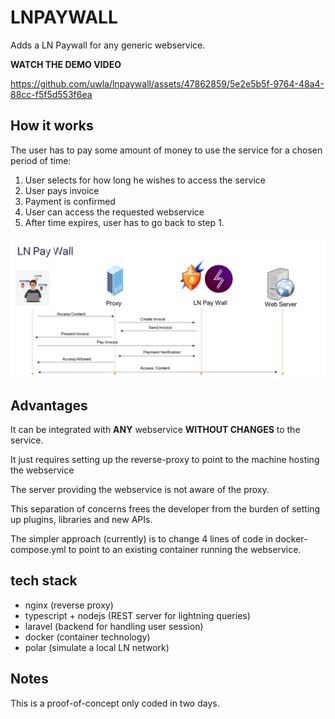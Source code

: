 # LNPAYWALL

Adds a LN Paywall for any generic webservice.

**WATCH THE DEMO VIDEO**

https://github.com/uwla/lnpaywall/assets/47862859/5e2e5b5f-9764-48a4-88cc-f5f5d553f6ea

## How it works

The user has to pay some amount of money to use the service for a chosen period of time:

1. User selects for how long he wishes to access the service
2. User pays invoice
3. Payment is confirmed
4. User can access the requested webservice
5. After time expires, user has to go back to step 1.

![diagram](./diagram.jpg)

## Advantages

It can be integrated with **ANY** webservice **WITHOUT CHANGES** to the service.

It just requires setting up the reverse-proxy to point to the machine hosting the webservice

The server providing the webservice is not aware of the proxy.

This separation of concerns frees the developer from the burden of setting up plugins, libraries and new APIs.

The simpler approach (currently) is to change 4 lines of code in docker-compose.yml to point to an existing container running the webservice.

## tech stack

- nginx (reverse proxy)
- typescript + nodejs (REST server for lightning queries)
- laravel (backend for handling user session)
- docker (container technology)
- polar (simulate a local LN network)

## Notes

This is a proof-of-concept only coded in two days.
